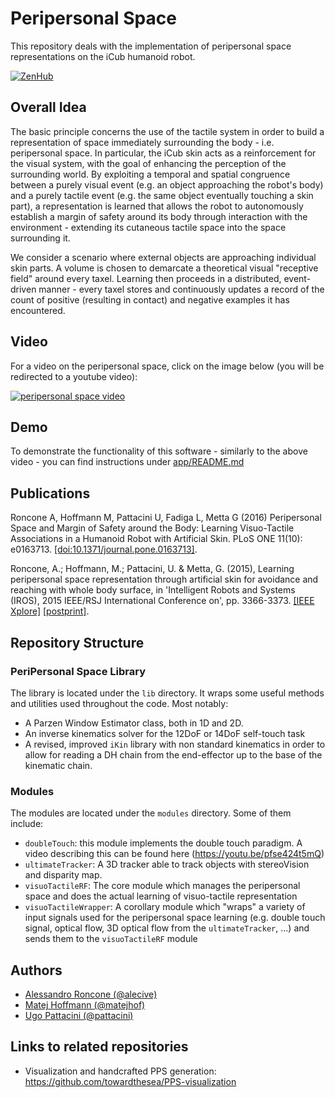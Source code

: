 Peripersonal Space
=================

This repository deals with the implementation of peripersonal space representations on the iCub humanoid robot.

[![ZenHub](https://img.shields.io/badge/Shipping_faster_with-ZenHub-435198.svg)](https://zenhub.com)

## Overall Idea

The basic principle concerns the use of the tactile system in order to build a representation of space immediately surrounding the body - i.e. peripersonal space. In particular, the iCub skin acts as a reinforcement for the visual system, with the goal of enhancing the perception of the surrounding world. By exploiting a temporal and spatial congruence between a purely visual event (e.g. an object approaching the robot's body) and a purely tactile event (e.g. the same object eventually touching a skin part), a representation is learned that allows the robot to autonomously establish a margin of safety around its body through interaction with the environment - extending its cutaneous tactile space into the space surrounding it.

We consider a scenario where external objects are approaching individual skin parts. A volume is chosen to demarcate a theoretical visual "receptive field" around every taxel. Learning then proceeds in a distributed, event-driven manner - every taxel stores and continuously updates a record of the count of positive (resulting in contact) and negative examples it has encountered.

## Video

For a video on the peripersonal space, click on the image below (you will be redirected to a youtube video):

[![peripersonal space video](http://img.youtube.com/vi/3IaXxNwC_7E/0.jpg)](http://www.youtube.com/watch?v=3IaXxNwC_7E)

## Demo
To demonstrate the functionality of this software - similarly to the above video - you can find instructions under [app/README.md](https://github.com/robotology/peripersonal-space/blob/master/app/README.md)

## Publications

Roncone A, Hoffmann M, Pattacini U, Fadiga L, Metta G (2016) Peripersonal Space and Margin of Safety around the Body: Learning Visuo-Tactile Associations in a Humanoid Robot with Artificial Skin. PLoS ONE 11(10): e0163713. [[doi:10.1371/journal.pone.0163713]](http://dx.doi.org/10.1371/journal.pone.0163713).

Roncone, A.; Hoffmann, M.; Pattacini, U. & Metta, G. (2015), Learning peripersonal space representation through artificial skin for avoidance and reaching with whole body surface, in 'Intelligent Robots and Systems (IROS), 2015 IEEE/RSJ International Conference on', pp. 3366-3373. [[IEEE Xplore]](http://dx.doi.org/10.1109/IROS.2015.7353846) [[postprint]](https://sites.google.com/site/matejhof/publications/RonconeEtAl_PPS_IROS2015postprint.pdf?attredirects=0).

## Repository Structure

### PeriPersonal Space Library

The library is located under the `lib` directory. It wraps some useful methods and utilities used throughout the code. Most notably:
 * A Parzen Window Estimator class, both in 1D and 2D.
 * An inverse kinematics solver for the 12DoF or 14DoF self-touch task
 * A revised, improved `iKin` library with non standard kinematics in order to allow for reading a DH chain from the end-effector up to the base of the kinematic chain.

### Modules

The modules are located under the `modules` directory. Some of them include:
 * `doubleTouch`: this module implements the double touch paradigm. A video describing this can be found here  (https://youtu.be/pfse424t5mQ)
 * `ultimateTracker`: A 3D tracker able to track objects with stereoVision and disparity map.
 * `visuoTactileRF`: The core module which manages the peripersonal space and does the actual learning of visuo-tactile representation
 * `visuoTactileWrapper`: A corollary module which "wraps" a variety of input signals used for the peripersonal space learning (e.g. double touch signal, optical flow, 3D optical flow from the `ultimateTracker`, ...) and sends them to the `visuoTactileRF` module

## Authors

 * [Alessandro Roncone (@alecive)](https://github.com/alecive)
 * [Matej Hoffmann (@matejhof)](https://github.com/matejhof)
 * [Ugo Pattacini (@pattacini)](https://github.com/pattacini)

## Links to related repositories

 * Visualization and handcrafted PPS generation: https://github.com/towardthesea/PPS-visualization
